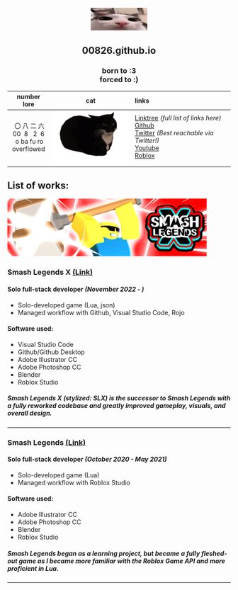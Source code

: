 [<center><img src="Images/plink.gif" width="128"/></center>](luna)

## <center> 00826.github.io </center>

### <center> born to :3<br>forced to :<zero-width space>)

<center>

|number lore|cat|links|
|:-:|:-:|:-|
|&nbsp;〇&nbsp;八&nbsp;二&nbsp;六<br>00&nbsp;&nbsp;8&nbsp;&nbsp;&nbsp;2&nbsp;&nbsp;6 <br>&nbsp;o ba fu ro <br> overflowed|[<img src="Images/uni-fast.gif" width="200"/>](unifast)|[Linktree](https://linktr.ee/ovar) <i>(full list of links here)</i><br>[Github](https://github.com/00826)<br>[Twitter](https://twitter.com/ovarflowed)<i> (Best reachable via Twitter!)</i><br>[Youtube](https://www.youtube.com/@ovarflowed)<br>[Roblox](https://www.roblox.com/users/24103210/profile)|
||||

</center>

## List of works:

[<img src="Images/slxthumb.png" width="450"/>](slxthumb)

### Smash Legends X [(Link)](https://www.roblox.com/games/11586481578/)

#### Solo full-stack developer <i>(November 2022 - )</i>

- Solo-developed game (Lua, json)
- Managed workflow with Github, Visual Studio Code, Rojo

#### Software used:

- Visual Studio Code
- Github/Github Desktop
- Adobe Illustrator CC
- Adobe Photoshop CC
- Blender
- Roblox Studio

##### *Smash Legends X (stylized: SLX)* is the successor to *Smash Legends* with a fully reworked codebase and greatly improved gameplay, visuals, and overall design.

---

### Smash Legends [(Link)](https://www.roblox.com/games/5630129588/)

#### Solo full-stack developer <i>(October 2020 - May 2021)</i>

- Solo-developed game (Lua)
- Managed workflow with Roblox Studio

#### Software used:

- Adobe Illustrator CC
- Adobe Photoshop CC
- Blender
- Roblox Studio

##### *Smash Legends* began as a learning project, but became a fully fleshed-out game as I became more familiar with the Roblox Game API and more proficient in Lua.

---